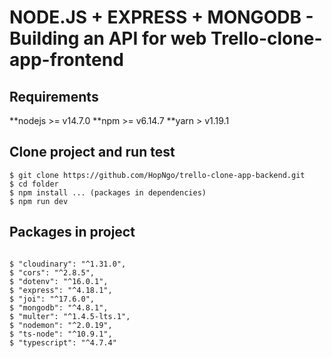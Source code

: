 # NODE.JS + EXPRESS + MONGODB - Building an API for web Trello-clone-app-frontend

## Requirements

**nodejs >= v14.7.0
**npm >= v6.14.7
\*\*yarn > v1.19.1

## Clone project and run test

```
$ git clone https://github.com/HopNgo/trello-clone-app-backend.git
$ cd folder
$ npm install ... (packages in dependencies)
$ npm run dev

```

## Packages in project

```

$ "cloudinary": "^1.31.0",
$ "cors": "^2.8.5",
$ "dotenv": "^16.0.1",
$ "express": "^4.18.1",
$ "joi": "^17.6.0",
$ "mongodb": "^4.8.1",
$ "multer": "^1.4.5-lts.1",
$ "nodemon": "^2.0.19",
$ "ts-node": "^10.9.1",
$ "typescript": "^4.7.4"

```
